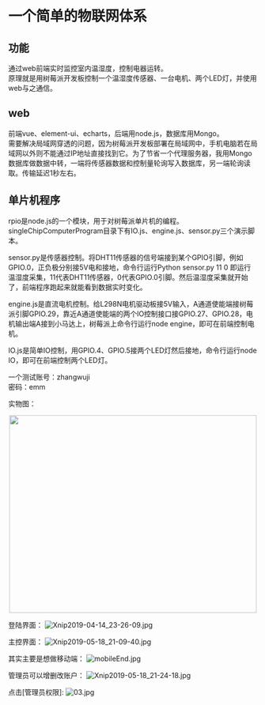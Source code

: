 # 一个简单的物联网体系
## 功能
通过web前端实时监控室内温湿度，控制电器运转。       
原理就是用树莓派开发板控制一个温湿度传感器、一台电机、两个LED灯，并使用web与之通信。
## web
前端vue、element-ui、echarts，后端用node.js，数据库用Mongo。    
需要解决局域网穿透的问题，因为树莓派开发板部署在局域网中，手机电脑若在局域网以外则不能通过IP地址直接找到它。为了节省一个代理服务器，我用Mongo数据库做数据中转，一端将传感器数据和控制量轮询写入数据库，另一端轮询读取。传输延迟1秒左右。
## 单片机程序
rpio是node.js的一个模块，用于对树莓派单片机的编程。singleChipComputerProgram目录下有IO.js、engine.js、sensor.py三个演示脚本。  

sensor.py是传感器控制。将DHT11传感器的信号端接到某个GPIO引脚，例如GPIO.0，正负极分别接5V电和接地，命令行运行Python sensor.py 11 0 即运行温湿度采集，11代表DHT11传感器，0代表GPIO.0引脚。然后温湿度采集就开始了，前端程序跑起来就能看到数据实时变化。        

engine.js是直流电机控制。给L298N电机驱动板接5V输入，A通道使能端接树莓派引脚GPIO.29，靠近A通道使能端的两个IO控制接口接GPIO.27、GPIO.28，电机输出端A接到小马达上，树莓派上命令行运行node engine，即可在前端控制电机。         

IO.js是简单IO控制，用GPIO.4、GPIO.5接两个LED灯然后接地，命令行运行node IO，即可在前端控制两个LED灯。

一个测试账号：zhangwuji   
密码：emm     


实物图：
<div align='center'>
  <img src='https://i.loli.net/2019/12/04/KHIeXqLuoxvVGMh.png' height='400px' width='500px'>
</div>


登陆界面：
![Xnip2019-04-14_23-26-09.jpg](https://i.loli.net/2019/05/04/5ccd94418be6c.jpg)


主控界面：
![Xnip2019-05-18_21-09-40.jpg](https://i.loli.net/2019/05/18/5ce0047aa759281728.jpg)

其实主要是想做移动端：
![mobileEnd.jpg](https://i.loli.net/2019/06/01/5cf2147046f5c96067.jpg)

管理员可以增删改账户：
![Xnip2019-05-18_21-24-18.jpg](https://i.loli.net/2019/05/18/5ce007b0b4bb634151.jpg)


点击[管理员权限]:
![03.jpg](https://i.loli.net/2019/05/04/5ccd944169b79.jpg)
